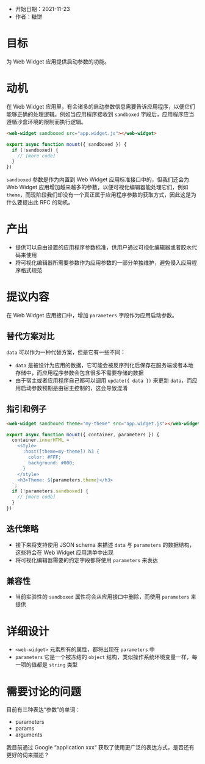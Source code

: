 - 开始日期：2021-11-23
- 作者：糖饼

# 目标

为 Web Widget 应用提供启动参数的功能。

# 动机

在 Web Widget 应用里，有会诸多的启动参数信息需要告诉应用程序，以便它们能够正确的处理逻辑。例如当应用程序接收到 `sandboxed` 字段后，应用程序应当遵循沙盒环境的限制而执行逻辑。

```html
<web-widget sandboxed src="app.widget.js"></web-widget>
```

```js
export async function mount({ sandboxed }) {
  if (!sandboxed) {
    // [more code]
  }
})
```

`sandboxed` 参数是作为内置到 Web Widget 应用标准接口中的，但我们还会为 Web Widget 应用增加越来越多的参数，以便可视化编辑器能处理它们，例如 `theme`，而现阶段我们却没有一个真正属于应用程序参数的获取方式，因此这是为什么要提出此 RFC 的动机。

# 产出

- 提供可以自由设置的应用程序参数标准，供用户通过可视化编辑器或者胶水代码来使用
- 将可视化编辑器所需要参数作为应用参数的一部分单独维护，避免侵入应用程序格式规范

# 提议内容

在 Web Widget 应用接口中，增加 `parameters` 字段作为应用启动参数。

## 替代方案对比

`data` 可以作为一种代替方案，但是它有一些不同：

* `data` 是被设计为应用的数据，它可能会被反序列化后保存在服务端或者本地存储中，而应用程序参数会包含很多不需要存储的数据
* 由于宿主或者应用程序自己都可以调用 `update({ data })` 来更新 `data`，而应用启动参数预期是由宿主控制的，这会导致混淆

## 指引和例子

```html
<web-widget sandboxed theme="my-theme" src="app.widget.js"></web-widget>
```

```js
export async function mount({ container, parameters }) {
  container.innerHTML = `
    <style>
      :host([theme=my-theme]) h3 {
        color: #FFF;
        background: #000;
      }
    </style>
    <h3>Theme: ${parameters.theme}</h3>
  `;
  if (!parameters.sandboxed) {
    // [more code]
  }
})
```

## 迭代策略

- 接下来将支持使用 JSON schema 来描述 `data` 与 `parameters` 的数据结构，这些将会在 Web Widget 应用清单中出现
- 将可视化编辑器需要的约定字段都将使用 `parameters` 来表达

## 兼容性

- 当前实验性的 `sandboxed` 属性将会从应用接口中删除，而使用 `parameters` 来提供

# 详细设计

* `<web-widget>` 元素所有的属性，都将出现在 `parameters` 中
* `parameters` 它是一个被冻结的 `object` 结构，类似操作系统环境变量一样，每一项的值都是 `string` 类型

# 需要讨论的问题

目前有三种表达“参数”的单词：

* parameters
* params
* arguments

我目前通过 Google “application xxx“ 获取了使用更广泛的表达方式，是否还有更好的词来描述？


